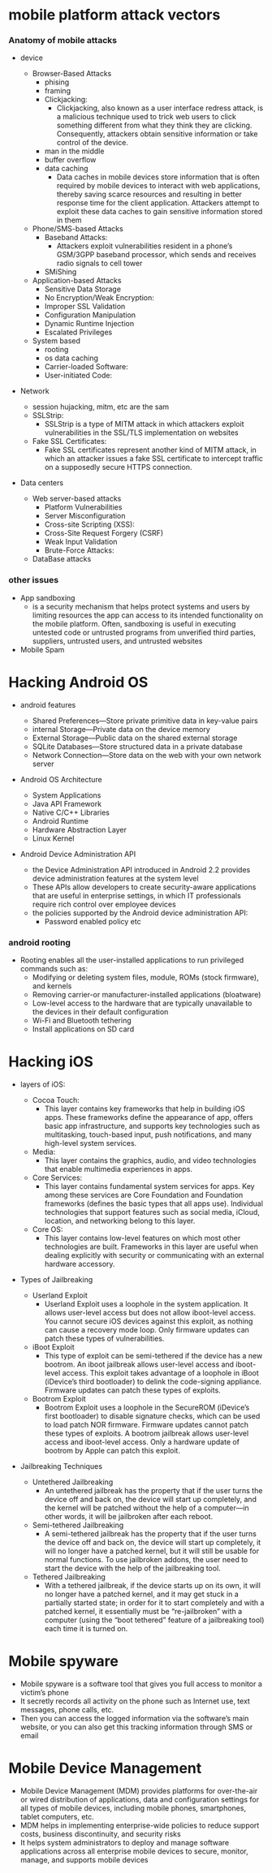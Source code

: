 # mobile platform attack vectors

### Anatomy of mobile attacks

- device
  -  Browser-Based Attacks 
     -  phising
     -  framing
     -  Clickjacking: 
        -  Clickjacking, also known as a user interface redress attack, is a malicious technique used to trick web users to click something different from what they think they are clicking. Consequently, attackers obtain sensitive information or take control of the device.
     - man in the middle
     - buffer overflow
     - data caching
       - Data caches in mobile devices store information that is often required by mobile devices to interact with web applications, thereby saving scarce resources and resulting in better response time for the client application. Attackers attempt to exploit these data caches to gain sensitive information stored in them
    -  Phone/SMS-based Attacks 
       - Baseband Attacks:
           -    Attackers exploit vulnerabilities resident in a phone’s GSM/3GPP baseband processor, which sends and receives radio signals to cell tower
        - SMiShing 
   - Application-based Attacks 
     - Sensitive Data Storage
     - No Encryption/Weak Encryption:
     - Improper SSL Validation
     - Configuration Manipulation
     - Dynamic Runtime Injection
     - Escalated Privileges
   - System based
     - rooting
     - os data caching
     -  Carrier-loaded Software:
     -  User-initiated Code:

- Network
  - session hujacking, mitm, etc are the sam
  -  SSLStrip: 
     -  SSLStrip is a type of MITM attack in which attackers exploit vulnerabilities in the SSL/TLS implementation on websites
  - Fake SSL Certificates: 
    - Fake SSL certificates represent another kind of MITM attack, in which an attacker issues a fake SSL certificate to intercept traffic on a supposedly secure HTTPS connection.
- Data centers
  - Web server-based attacks 
    - Platform Vulnerabilities
    - Server Misconfiguration
    - Cross-site Scripting (XSS):
    - Cross-Site Request Forgery (CSRF)
    - Weak Input Validation
    - Brute-Force Attacks:
  - DataBase attacks
  
### other issues

-  App sandboxing 
   -  is a security mechanism that helps protect systems and users by limiting resources the app can access to its intended functionality on the mobile platform. Often, sandboxing is useful in executing untested code or untrusted programs from unverified third parties, suppliers, untrusted users, and untrusted websites
- Mobile Spam

# Hacking Android OS

- android features
  -  Shared Preferences—Store private primitive data in key-value pairs
  -  internal Storage—Private data on the device memory
  -  External Storage—Public data on the shared external storage 
  -  SQLite Databases—Store structured data in a private database 
  -  Network Connection—Store data on the web with your own network server

- Android OS Architecture 
  -  System Applications 
  -  Java API Framework
  -  Native C/C++ Libraries
  - Android Runtime 
  - Hardware Abstraction Layer
  - Linux Kernel

- Android Device Administration API 
  - the Device Administration API introduced in Android 2.2 provides device administration features at the system level
  - These APIs allow developers to create security-aware applications that are useful in enterprise settings, in which IT professionals require rich control over employee devices
  - the policies supported by the Android device administration API:
    - Password enabled policy etc

### android rooting
     
- Rooting enables all the user-installed applications to run privileged commands such as:
  - Modifying or deleting system files, module, ROMs (stock firmware), and kernels
  - Removing carrier-or manufacturer-installed applications (bloatware)
  - Low-level access to the hardware that are typically unavailable to the devices in their default configuration
  - Wi-Fi and Bluetooth tethering 
  - Install applications on SD card

# Hacking iOS

- layers of iOS: 
  - Cocoa Touch: 
    - This layer contains key frameworks that help in building iOS apps. These frameworks define the appearance of app, offers basic app infrastructure, and supports key technologies such as multitasking, touch-based input, push notifications, and many high-level system services.
  -  Media: 
     -  This layer contains the graphics, audio, and video technologies that enable multimedia experiences in apps.
  -  Core Services: 
     -  This layer contains fundamental system services for apps. Key among these services are Core Foundation and Foundation frameworks (defines the basic types that all apps use). Individual technologies that support features such as social media, iCloud, location, and networking belong to this layer.
  -  Core OS: 
     -  This layer contains low-level features on which most other technologies are built. Frameworks in this layer are useful when dealing explicitly with security or communicating with an external hardware accessory.

- Types of Jailbreaking 
  -  Userland Exploit
     -   Userland Exploit uses a loophole in the system application. It allows user-level access but does not allow iboot-level access. You cannot secure iOS devices against this exploit, as nothing can cause a recovery mode loop. Only firmware updates can patch these types of vulnerabilities.
   -  iBoot Exploit 
      -  This type of exploit can be semi-tethered if the device has a new bootrom. An iboot jailbreak allows user-level access and iboot-level access. This exploit takes advantage of a loophole in iBoot (iDevice’s third bootloader) to delink the code-signing appliance. Firmware updates can patch these types of exploits.
   -  Bootrom Exploit
      -   Bootrom Exploit uses a loophole in the SecureROM (iDevice’s first bootloader) to disable signature checks, which can be used to load patch NOR firmware. Firmware updates cannot patch these types of exploits. A bootrom jailbreak allows user-level access and iboot-level access. Only a hardware update of bootrom by Apple can patch this exploit.
- Jailbreaking Techniques 
  -  Untethered Jailbreaking
     -   An untethered jailbreak has the property that if the user turns the device off and back on, the device will start up completely, and the kernel will be patched without the help of a computer—in other words, it will be jailbroken after each reboot.
   - Semi-tethered Jailbreaking
     -  A semi-tethered jailbreak has the property that if the user turns the device off and back on, the device will start up completely, it will no longer have a patched kernel, but it will still be usable for normal functions. To use jailbroken addons, the user need to start the device with the help of the jailbreaking tool.
  - Tethered Jailbreaking
    -  With a tethered jailbreak, if the device starts up on its own, it will no longer have a patched kernel, and it may get stuck in a partially started state; in order for it to start completely and with a patched kernel, it essentially must be “re-jailbroken” with a computer (using the “boot tethered” feature of a jailbreaking tool) each time it is turned on.

# Mobile spyware
- Mobile spyware is a software tool that gives you full access to monitor a victim’s phone 
- It secretly records all activity on the phone such as Internet use, text messages, phone calls, etc.
- Then you can access the logged information via the software’s main website, or you can also get this tracking information through SMS or email

# Mobile Device Management

- Mobile Device Management (MDM) provides platforms for over-the-air or wired distribution of applications, data and configuration settings for all types of mobile devices, including mobile phones, smartphones, tablet computers, etc.
- MDM helps in implementing enterprise-wide policies to reduce support costs, business discontinuity, and security risks
- It helps system administrators to deploy and manage software applications across all enterprise mobile devices to secure, monitor, manage, and supports mobile devices

